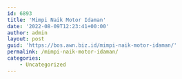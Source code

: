 ```yaml
---
id: 6893
title: 'Mimpi Naik Motor Idaman'
date: '2022-08-09T12:23:41+00:00'
author: admin
layout: post
guid: 'https://bos.awn.biz.id/mimpi-naik-motor-idaman/'
permalink: /mimpi-naik-motor-idaman/
categories:
    - Uncategorized
---
```


